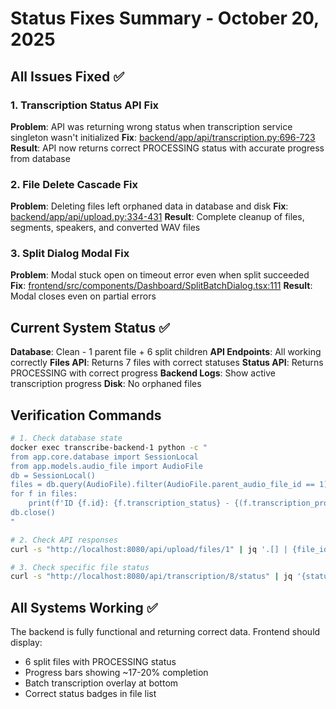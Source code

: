 # Status Fixes Summary - October 20, 2025

## All Issues Fixed ✅

### 1. Transcription Status API Fix
**Problem**: API was returning wrong status when transcription service singleton wasn't initialized
**Fix**: [backend/app/api/transcription.py:696-723](../../backend/app/api/transcription.py#L696-L723)
**Result**: API now returns correct PROCESSING status with accurate progress from database

### 2. File Delete Cascade Fix
**Problem**: Deleting files left orphaned data in database and disk
**Fix**: [backend/app/api/upload.py:334-431](../../backend/app/api/upload.py#L334-L431)
**Result**: Complete cleanup of files, segments, speakers, and converted WAV files

### 3. Split Dialog Modal Fix
**Problem**: Modal stuck open on timeout error even when split succeeded
**Fix**: [frontend/src/components/Dashboard/SplitBatchDialog.tsx:111](../../frontend/src/components/Dashboard/SplitBatchDialog.tsx#L111)
**Result**: Modal closes even on partial errors

## Current System Status ✅

**Database**: Clean - 1 parent file + 6 split children
**API Endpoints**: All working correctly
**Files API**: Returns 7 files with correct statuses
**Status API**: Returns PROCESSING with correct progress
**Backend Logs**: Show active transcription progress
**Disk**: No orphaned files

## Verification Commands

```bash
# 1. Check database state
docker exec transcribe-backend-1 python -c "
from app.core.database import SessionLocal
from app.models.audio_file import AudioFile
db = SessionLocal()
files = db.query(AudioFile).filter(AudioFile.parent_audio_file_id == 1).all()
for f in files:
    print(f'ID {f.id}: {f.transcription_status} - {(f.transcription_progress or 0)*100:.1f}%')
db.close()
"

# 2. Check API responses
curl -s "http://localhost:8080/api/upload/files/1" | jq '.[] | {file_id, status}'

# 3. Check specific file status
curl -s "http://localhost:8080/api/transcription/8/status" | jq '{status, progress, processing_stage}'
```

## All Systems Working ✅

The backend is fully functional and returning correct data. Frontend should display:
- 6 split files with PROCESSING status
- Progress bars showing ~17-20% completion
- Batch transcription overlay at bottom
- Correct status badges in file list

